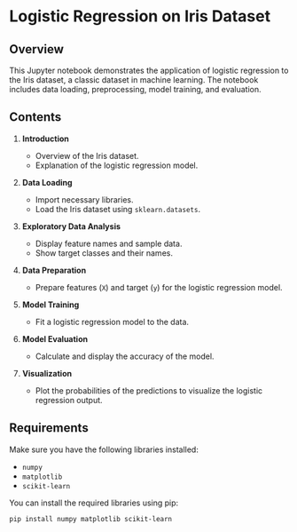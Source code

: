 #  Logistic Regression on Iris Dataset

## Overview

This Jupyter notebook demonstrates the application of logistic regression to the Iris dataset, a classic dataset in machine learning. The notebook includes data loading, preprocessing, model training, and evaluation.

## Contents

1. **Introduction**
   - Overview of the Iris dataset.
   - Explanation of the logistic regression model.

2. **Data Loading**
   - Import necessary libraries.
   - Load the Iris dataset using `sklearn.datasets`.

3. **Exploratory Data Analysis**
   - Display feature names and sample data.
   - Show target classes and their names.

4. **Data Preparation**
   - Prepare features (`X`) and target (`y`) for the logistic regression model.

5. **Model Training**
   - Fit a logistic regression model to the data.

6. **Model Evaluation**
   - Calculate and display the accuracy of the model.

7. **Visualization**
   - Plot the probabilities of the predictions to visualize the logistic regression output.

## Requirements

Make sure you have the following libraries installed:

- `numpy`
- `matplotlib`
- `scikit-learn`

You can install the required libraries using pip:

```bash
pip install numpy matplotlib scikit-learn